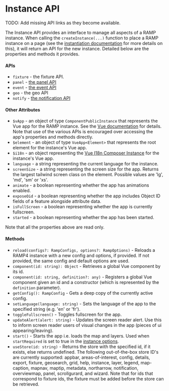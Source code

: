 # Instance API

TODO: Add missing API links as they become available.

The Instance API provides an interface to manage all aspects of a RAMP instance. When calling the `createInstance(...)` function to place a RAMP instance on a page (see the [instantiation documentation](../introduction/instantiation.md) for more details on this), it will return an API for the new instance. Detailed below are the properties and methods it provides.

#### APIs

* `fixture` - the fixture API.
* `panel` - [the panel API](panels.md#the-panel-api)
* `event` - [the event API](events.md)
* `geo` - the geo API
* `notify` - [the notification API](notifications.md)

#### Other Attributes

* `$vApp` - an object of type `ComponentPublicInstance` that represents the Vue app for the RAMP instance. See the [Vue documentation](https://vuejs.org/api/component-instance.html) for details. Note that use of the various APIs is encouraged over accessing the app's properties and methods directly.
* `$element` - an object of type `VueApp<Element>` that represents the root element for the instance's Vue app.
* `$i18n` - an object representing the [Vue I18n Composer Instance](https://vue-i18n.intlify.dev/api/composition.html#composer) for the instance's Vue app.
* `language` - a string representing the current language for the instance.
* `screenSize` - a string representing the screen size for the app. Returns the largest tailwind screen class on the element. Possible values are 'lg', 'md', 'sm' or 'xs'.
* `animate` - a boolean representing whether the app has animations enabled.
* `exposeOid` - a boolean representing whether the app includes Object ID fields of a feature alongside attribute data.
* `isFullScreen` - a boolean representing whether the app is currently fullscreen.
* `started` - a boolean representing whether the app has been started.

Note that all the properties above are read only.

#### Methods

* `reload(configs?: RampConfigs, options?: RampOptions)` - Reloads a RAMP4 instance with a new config and options, if provided. If not provided, the same config and default options are used.
* `component(id: string): Object` - Retrieves a global Vue component by its id.
* `component(id: string, definition?: any)` - Registers a global Vue component given an id and a constructor (which is represented by the `definition` parameter).
* `getConfig(): RampConfig` - Gets a deep copy of the currently active config.
* `setLanguage(language: string)` - Sets the language of the app to the specified string (e.g. 'en' or 'fr').
* `toggleFullscreen()` - Toggles fullscreen for the app.
* `updateAlert(alert: string)` - Updates the screen reader alert. Use this to inform screen reader users of visual changes in the app (pieces of ui appearing/leaving).
* `start()` - Starts the app i.e. loads the map and layers. Used when `startRequired` is set to true in the [instance options](../introduction/instantiation.md#instance-options).
* `useStore(id: string)` - Returns the store with the specified id, if it exists, else returns undefined. The following out-of-the-box store ID's are currently supported: appbar, areas-of-interest, config, details, export, fixture, geosearch, grid, help, instance, layer, legend, map-caption, mapnav, maptip, metadata, northarrow, notification, overviewmap, panel, scrollgurard, and wizard. Note that for ids that correspond to fixture ids, the fixture must be added before the store can be retrieved.





